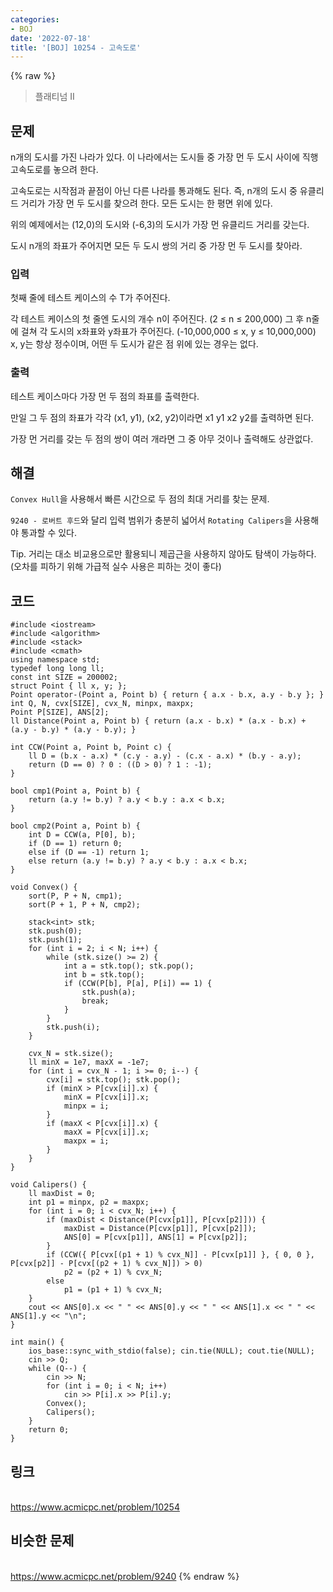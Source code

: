 ```yaml
---
categories:
- BOJ
date: '2022-07-18'
title: '[BOJ] 10254 - 고속도로'
---
```


{% raw %}
> 플래티넘 II<br>

## 문제
n개의 도시를 가진 나라가 있다. 이 나라에서는 도시들 중 가장 먼 두 도시 사이에 직행 고속도로를 놓으려 한다.

고속도로는 시작점과 끝점이 아닌 다른 나라를 통과해도 된다. 즉, n개의 도시 중 유클리드 거리가 가장 먼 두 도시를 찾으려 한다. 모든 도시는 한 평면 위에 있다.

위의 예제에서는 (12,0)의 도시와 (-6,3)의 도시가 가장 먼 유클리드 거리를 갖는다.

도시 n개의 좌표가 주어지면 모든 두 도시 쌍의 거리 중 가장 먼 두 도시를 찾아라.

### 입력
첫째 줄에 테스트 케이스의 수 T가 주어진다.

각 테스트 케이스의 첫 줄엔 도시의 개수 n이 주어진다. (2 ≤ n ≤ 200,000) 그 후 n줄에 걸쳐 각 도시의 x좌표와 y좌표가 주어진다. (-10,000,000 ≤ x, y ≤ 10,000,000) x, y는 항상 정수이며, 어떤 두 도시가 같은 점 위에 있는 경우는 없다.

### 출력
테스트 케이스마다 가장 먼 두 점의 좌표를 출력한다.

만일 그 두 점의 좌표가 각각 (x1, y1), (x2, y2)이라면 x1 y1 x2 y2를 출력하면 된다.

가장 먼 거리를 갖는 두 점의 쌍이 여러 개라면 그 중 아무 것이나 출력해도 상관없다.

## 해결
`Convex Hull`을 사용해서 빠른 시간으로 두 점의 최대 거리를 찾는 문제.

`9240 - 로버트 후드`와 달리 입력 범위가 충분히 넓어서 `Rotating Calipers`을 사용해야 통과할 수 있다.

Tip. 거리는 대소 비교용으로만 활용되니 제곱근을 사용하지 않아도 탐색이 가능하다. (오차를 피하기 위해 가급적 실수 사용은 피하는 것이 좋다)

## 코드
```
#include <iostream>
#include <algorithm>
#include <stack>
#include <cmath>
using namespace std;
typedef long long ll;
const int SIZE = 200002;
struct Point { ll x, y; };
Point operator-(Point a, Point b) { return { a.x - b.x, a.y - b.y }; }
int Q, N, cvx[SIZE], cvx_N, minpx, maxpx;
Point P[SIZE], ANS[2];
ll Distance(Point a, Point b) { return (a.x - b.x) * (a.x - b.x) + (a.y - b.y) * (a.y - b.y); }

int CCW(Point a, Point b, Point c) {
	ll D = (b.x - a.x) * (c.y - a.y) - (c.x - a.x) * (b.y - a.y);
	return (D == 0) ? 0 : ((D > 0) ? 1 : -1);
}

bool cmp1(Point a, Point b) {
	return (a.y != b.y) ? a.y < b.y : a.x < b.x;
}

bool cmp2(Point a, Point b) {
	int D = CCW(a, P[0], b);
	if (D == 1) return 0;
	else if (D == -1) return 1;
	else return (a.y != b.y) ? a.y < b.y : a.x < b.x;
}

void Convex() {
	sort(P, P + N, cmp1);
	sort(P + 1, P + N, cmp2);

	stack<int> stk;
	stk.push(0);
	stk.push(1);
	for (int i = 2; i < N; i++) {
		while (stk.size() >= 2) {
			int a = stk.top(); stk.pop();
			int b = stk.top();
			if (CCW(P[b], P[a], P[i]) == 1) {
				stk.push(a);
				break;
			}
		}
		stk.push(i);
	}

	cvx_N = stk.size();
	ll minX = 1e7, maxX = -1e7;
	for (int i = cvx_N - 1; i >= 0; i--) {
		cvx[i] = stk.top(); stk.pop();
		if (minX > P[cvx[i]].x) {
			minX = P[cvx[i]].x;
			minpx = i;
		}
		if (maxX < P[cvx[i]].x) {
			maxX = P[cvx[i]].x;
			maxpx = i;
		}
	}
}

void Calipers() {
	ll maxDist = 0;
	int p1 = minpx, p2 = maxpx;
	for (int i = 0; i < cvx_N; i++) {
		if (maxDist < Distance(P[cvx[p1]], P[cvx[p2]])) {
			maxDist = Distance(P[cvx[p1]], P[cvx[p2]]);
			ANS[0] = P[cvx[p1]], ANS[1] = P[cvx[p2]];
		}
		if (CCW({ P[cvx[(p1 + 1) % cvx_N]] - P[cvx[p1]] }, { 0, 0 }, P[cvx[p2]] - P[cvx[(p2 + 1) % cvx_N]]) > 0)
			p2 = (p2 + 1) % cvx_N;
		else
			p1 = (p1 + 1) % cvx_N;
	}
	cout << ANS[0].x << " " << ANS[0].y << " " << ANS[1].x << " " << ANS[1].y << "\n";
}

int main() {
	ios_base::sync_with_stdio(false); cin.tie(NULL); cout.tie(NULL);
	cin >> Q;
	while (Q--) {
		cin >> N;
		for (int i = 0; i < N; i++)
			cin >> P[i].x >> P[i].y;
		Convex();
		Calipers();
	}
	return 0;
}
```

## 링크
<br>https://www.acmicpc.net/problem/10254

## 비슷한 문제
<br>https://www.acmicpc.net/problem/9240
{% endraw %}